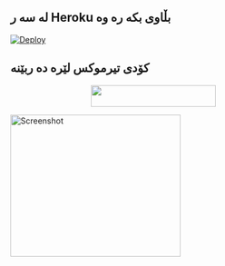 ## له سه ر Heroku بڵاوی بکه ره وه

[![Deploy](https://www.herokucdn.com/deploy/button.svg)](https://heroku.com/deploy?template=https://github.com/Sarkaaut/bot-music-telegram)

## کۆدی تیرموکس لێره ده ربێنه

<p align="center"><a href="https://replit.com/@Sarkaaut/mainpy"> <img src="https://img.shields.io/badge/String%20Session-black?style=for-the-badge&logo=web" width="220" height="38.45"/></a></p>



<img src="https://telegra.ph/file/958d5d3aeaf64d2c64348.jpg" alt="Screenshot" width="300" height="250">
